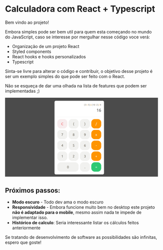 # Calculadora com React + Typescript

Bem vindo ao projeto!

Embora simples pode ser bem util para quem esta começando no mundo do JavaScript, caso se interesse por mergulhar nesse código voce verá:

 - Organização de um projeto React
 - Styled components
 - React hooks e hooks personalizados
 - Typescript

Sinta-se livre para alterar o código e contribuir, o objetivo desse projeto é ser um exemplo simples do que pode ser feito com o React.

Não se esqueça de dar uma olhada na lista de features que podem ser implementadas ;)

![Print da calculadora](./docs/img/Captura%20de%20tela%20de%202024-05-18%2001-02-34.png)

## Próximos passos:

 - **Modo escuro** - Todo dev ama o modo escuro
 - **Responsividade** - Embora funcione muito bem no desktop este projeto **não é adaptado para o mobile**, mesmo assim nada te impede de implementar isso.
 - **Histórico de calculo**: Seria interessante listar os cálculos feitos anteriormente

Se tratando de desenvolvimento de software as possibilidades são infinitas, espero que goste!